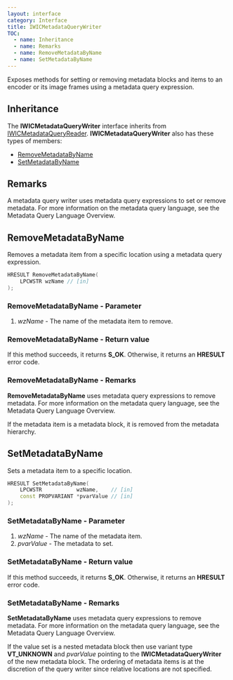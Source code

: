 ```yaml
---
layout: interface
category: Interface
title: IWICMetadataQueryWriter
TOC:
  - name: Inheritance
  - name: Remarks
  - name: RemoveMetadataByName
  - name: SetMetadataByName
---
```


Exposes methods for setting or removing metadata blocks and items to an encoder or its image frames using a metadata query expression.

## Inheritance

[wmqr]: IWICMetadataQueryReader

The **IWICMetadataQueryWriter** interface inherits from [IWICMetadataQueryReader][wmqr].
**IWICMetadataQueryWriter** also has these types of members:

- [RemoveMetadataByName](#removemetadatabyname)
- [SetMetadataByName](#setmetadatabyname)

## Remarks

A metadata query writer uses metadata query expressions to set or remove metadata. For more information on the metadata query language, see the Metadata Query Language Overview.

## RemoveMetadataByName

Removes a metadata item from a specific location using a metadata query expression.

```cpp
HRESULT RemoveMetadataByName(
    LPCWSTR wzName // [in]
);
```

### RemoveMetadataByName - Parameter

1. *wzName* - The name of the metadata item to remove.

### RemoveMetadataByName - Return value

If this method succeeds, it returns **S_OK**.
Otherwise, it returns an **HRESULT** error code.

### RemoveMetadataByName - Remarks

**RemoveMetadataByName** uses metadata query expressions to remove metadata.
For more information on the metadata query language, see the Metadata Query Language Overview.

If the metadata item is a metadata block, it is removed from the metadata hierarchy.

## SetMetadataByName

Sets a metadata item to a specific location.

```cpp
HRESULT SetMetadataByName(
    LPCWSTR           wzName,    // [in]
    const PROPVARIANT *pvarValue // [in]
);
```

### SetMetadataByName - Parameter

1. *wzName* - The name of the metadata item.
2. *pvarValue* - The metadata to set.

### SetMetadataByName - Return value

If this method succeeds, it returns **S_OK**.
 Otherwise, it returns an **HRESULT** error code.

### SetMetadataByName - Remarks

**SetMetadataByName** uses metadata query expressions to remove metadata.
For more information on the metadata query language, see the Metadata Query Language Overview.

If the value set is a nested metadata block then use variant type **VT_UNKNOWN** and *pvarValue* pointing to the **IWICMetadataQueryWriter** of the new metadata block.
The ordering of metadata items is at the discretion of the query writer since relative locations are not specified.

